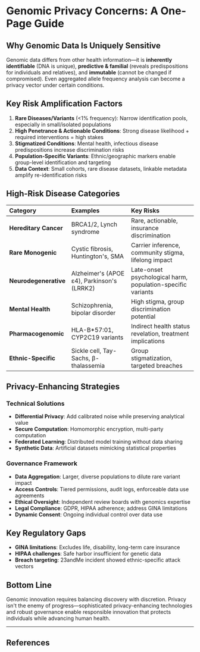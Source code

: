 # Genomic Privacy Concerns: A One-Page Guide

## Why Genomic Data Is Uniquely Sensitive

Genomic data differs from other health information—it is **inherently identifiable** (DNA is unique), **predictive & familial** (reveals predispositions for individuals and relatives), and **immutable** (cannot be changed if compromised). Even aggregated allele frequency analysis can become a privacy vector under certain conditions.

## Key Risk Amplification Factors

1. **Rare Diseases/Variants** (<1% frequency): Narrow identification pools, especially in small/isolated populations
2. **High Penetrance & Actionable Conditions**: Strong disease likelihood + required interventions = high stakes
3. **Stigmatized Conditions**: Mental health, infectious disease predispositions increase discrimination risks
4. **Population-Specific Variants**: Ethnic/geographic markers enable group-level identification and targeting
5. **Data Context**: Small cohorts, rare disease datasets, linkable metadata amplify re-identification risks

## High-Risk Disease Categories

| **Category** | **Examples** | **Key Risks** |
|:-------------|:-------------|:---------------|
| **Hereditary Cancer** | BRCA1/2, Lynch syndrome | Rare, actionable, insurance discrimination |
| **Rare Monogenic** | Cystic fibrosis, Huntington's, SMA | Carrier inference, community stigma, lifelong impact |
| **Neurodegenerative** | Alzheimer's (APOE ε4), Parkinson's (LRRK2) | Late-onset psychological harm, population-specific variants |
| **Mental Health** | Schizophrenia, bipolar disorder | High stigma, group discrimination potential |
| **Pharmacogenomic** | HLA-B*57:01, CYP2C19 variants | Indirect health status revelation, treatment implications |
| **Ethnic-Specific** | Sickle cell, Tay-Sachs, β-thalassemia | Group stigmatization, targeted breaches |

## Privacy-Enhancing Strategies

### Technical Solutions
- **Differential Privacy**: Add calibrated noise while preserving analytical value
- **Secure Computation**: Homomorphic encryption, multi-party computation
- **Federated Learning**: Distributed model training without data sharing
- **Synthetic Data**: Artificial datasets mimicking statistical properties

### Governance Framework
- **Data Aggregation**: Larger, diverse populations to dilute rare variant impact
- **Access Controls**: Tiered permissions, audit logs, enforceable data use agreements
- **Ethical Oversight**: Independent review boards with genomics expertise
- **Legal Compliance**: GDPR, HIPAA adherence; address GINA limitations
- **Dynamic Consent**: Ongoing individual control over data use

## Key Regulatory Gaps

- **GINA limitations**: Excludes life, disability, long-term care insurance
- **HIPAA challenges**: Safe harbor insufficient for genetic data
- **Breach targeting**: 23andMe incident showed ethnic-specific attack vectors

## Bottom Line

Genomic innovation requires balancing discovery with discretion. Privacy isn't the enemy of progress—sophisticated privacy-enhancing technologies and robust governance enable responsible innovation that protects individuals while advancing human health.

---
## References

[^1^]: **Electronic Frontier Foundation (EFF)**. "Genetic Information Privacy" - analyses on genetic privacy, GINA, and HIPAA limitations.

[^2^]: **ISC2 Insights**. "The Unique Cybersecurity Challenges of Genetic Data" (November 2023) - security risks of genomic information.

[^3^]: **23andMe data breach** (late 2023) - credential stuffing and targeted ancestral data scraping. Reported by Wired, EFF blog "What to Do If You're Concerned About the 23andMe Breach" (October 2023).

[^4^]: **Health Insurance Portability and Accountability Act (HIPAA)** - Privacy Rule, Security Rule, limitations for genetic data de-identification in research databases.

[^5^]: **National Human Genome Research Institute (NHGRI)**. GINA protections and limitations (excludes life, disability, long-term care insurance).

[^6^]: **Global Alliance for Genomics and Health (GA4GH)**. "Framework for Responsible Sharing of Genomic and Health-Related Data" - standards for responsible genomic data sharing.
